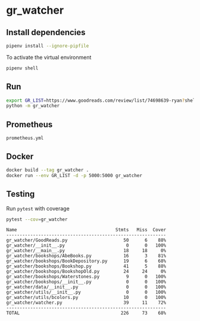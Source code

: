 # gr_watcher

## Install dependencies

```bash
pipenv install --ignore-pipfile
```

To activate the virtual environment

```bash
pipenv shell
``` 

## Run

```bash
export GR_LIST=https://www.goodreads.com/review/list/74698639-ryan?shelf=test
python -m gr_watcher
```

## Prometheus

```
prometheus.yml
```

## Docker

```bash
docker build --tag gr_watcher .
docker run --env GR_LIST -d -p 5000:5000 gr_watcher
```

## Testing

Run `pytest` with coverage

```bash
pytest --cov=gr_watcher
```

```
Name                                     Stmts   Miss  Cover
------------------------------------------------------------
gr_watcher/GoodReads.py                     50      6    88%
gr_watcher/__init__.py                       0      0   100%
gr_watcher/__main__.py                      18     18     0%
gr_watcher/bookshops/AbeBooks.py            16      3    81%
gr_watcher/bookshops/BookDepository.py      19      6    68%
gr_watcher/bookshops/Bookshop.py            41      5    88%
gr_watcher/bookshops/BookshopOld.py         24     24     0%
gr_watcher/bookshops/Waterstones.py          9      0   100%
gr_watcher/bookshops/__init__.py             0      0   100%
gr_watcher/data/__init__.py                  0      0   100%
gr_watcher/utils/__init__.py                 0      0   100%
gr_watcher/utils/bcolors.py                 10      0   100%
gr_watcher/watcher.py                       39     11    72%
------------------------------------------------------------
TOTAL                                      226     73    68%
```